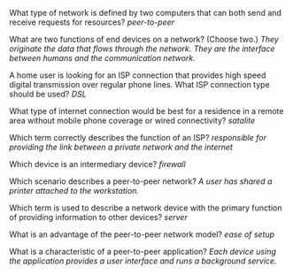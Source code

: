 What type of network is defined by two computers that can both send and receive requests for resources?
_peer-to-peer_

What are two functions of end devices on a network? (Choose two.)
_They originate the data that flows through the network._
_They are the interface between humans and the communication network._

A home user is looking for an ISP connection that provides high speed digital transmission over regular phone lines. What ISP connection type should be used?
_DSL_

What type of internet connection would be best for a residence in a remote area without mobile phone coverage or wired connectivity?
_satalite_

Which term correctly describes the function of an ISP?
_responsible for providing the link between a private network and the internet_

Which device is an intermediary device?
_firewall_

Which scenario describes a peer-to-peer network?
_A user has shared a printer attached to the workstation._

Which term is used to describe a network device with the primary function of providing information to other devices?
_server_

What is an advantage of the peer-to-peer network model?
_ease of setup_

What is a characteristic of a peer-to-peer application?
_Each device using the application provides a user interface and runs a background service._

